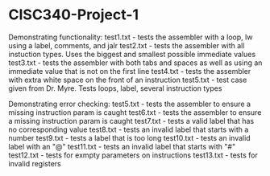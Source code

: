 # CISC340-Project-1
Demonstrating functionality:
test1.txt - tests the assembler with a loop, lw using a label, comments, and jalr
test2.txt - tests the assembler with all instuction types. Uses the biggest and smallest possible immediate values
test3.txt - tests the assembler with both tabs and spaces as well as using an immediate value that is not on the first line
test4.txt - tests the assembler with extra white space on the front of an instruction
test5.txt - test case given from Dr. Myre. Tests loops, label, several instruction types

Demonstrating error checking:
test5.txt - tests the assembler to ensure a missing instruction param is caught
test6.txt - tests the assembler to ensure a missing instruction param is caught
test7.txt - tests a valid label that has no corresponding value
test8.txt - tests an invalid label that starts with a number
test9.txt - tests a label that is too long
test10.txt - tests an invalid label with an "@"
test11.txt - tests an invalid label that starts with "#"
test12.txt - tests for exmpty parameters on instructions
test13.txt - tests for invalid registers

